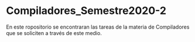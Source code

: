 # Compiladores_Semestre2020-2
En este ropositorio se encontraran las tareas de la materia de Compiladores que se soliciten a través de este medio. 
